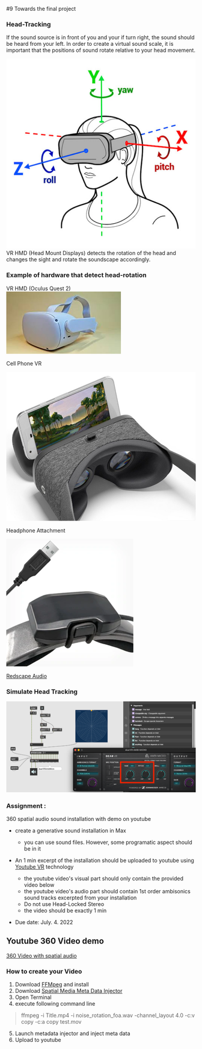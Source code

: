 #9 Towards the final project

### Head-Tracking

If the sound source is in front of you and your if turn right, the sound should be heard from your left. In order to create a virtual sound scale, it is important that the positions of sound rotate relative to your head movement.



![](K9/png/headtracking.jpg)
VR HMD (Head Mount Displays) detects the rotation of the head and changes the sight and rotate the soundscape accordingly.

### Example of hardware that detect head-rotation
VR HMD (Oculus Quest 2)  
![](K9/png/oculas.jpg)

Cell Phone VR

![](K9/png/cellphoneVR.jpeg)

Headphone Attachment

![](K9/png/redscape.png)

[Redscape Audio](https://www.redscapeaudio.com/)

### Simulate Head Tracking

![](K9/png/yaw_pitch.png)




### Assignment :
360 spatial audio sound installation with demo on youtube

- create a generative sound installation in Max
    - you can use sound files. However, some programatic aspect should be in it

- An 1 min excerpt of the installation should be uploaded to youtube using [Youtube VR](https://vr.youtube.com/ ) technology

    - the youtube video's visual part should only contain the provided video below
    - the youtube video's audio part should contain 1st order ambisonics sound tracks excerpted from your installation
    - Do not use Head-Locked Stereo
    - the video should be exactly 1 min

- Due date: July. 4. 2022

## Youtube 360 Video demo

[360 Video with spatial audio](https://www.youtube.com/watch?v=-vEZmHpGD08)


### How to create your Video

1. Download [FFMpeg](https://evermeet.cx/ffmpeg/) and install
2. Download [Spatial Media Meta Data Injector](https://github.com/google/spatial-media/releases)
3. Open Terminal
4. execute following command line
> ffmpeg -i Title.mp4 -i noise_rotation_foa.wav -channel_layout 4.0 -c:v copy -c:a copy test.mov
5. Launch metadata injector and inject meta data
6. Upload to youtube